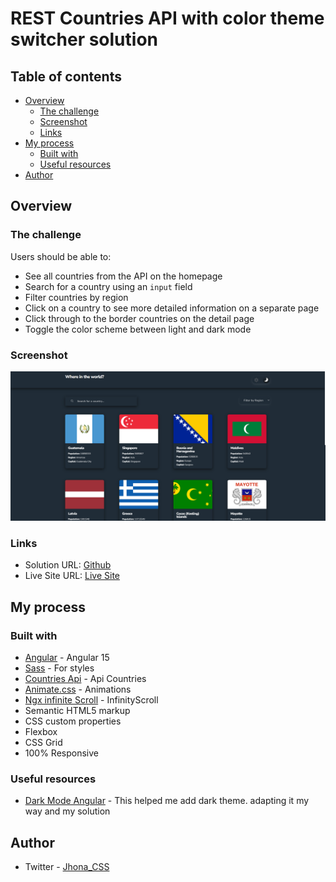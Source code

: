 # REST Countries API with color theme switcher solution

## Table of contents

- [Overview](#overview)
  - [The challenge](#the-challenge)
  - [Screenshot](#screenshot)
  - [Links](#links)
- [My process](#my-process)
  - [Built with](#built-with)
  - [Useful resources](#useful-resources)
- [Author](#author)

## Overview

### The challenge

Users should be able to:

- See all countries from the API on the homepage
- Search for a country using an `input` field
- Filter countries by region
- Click on a country to see more detailed information on a separate page
- Click through to the border countries on the detail page
- Toggle the color scheme between light and dark mode

### Screenshot

![](./src/assets/images/screenshot.png)

### Links

- Solution URL: [Github](https://github.com/jhonacs2/countries-api)
- Live Site URL: [Live Site](https://countries-glhirza6e-jhonacs2.vercel.app/countries/all)

## My process

### Built with

- [Angular](https://angular.io/) - Angular 15
- [Sass](https://sass-lang.com/) - For styles
- [Countries Api](https://restcountries.com/) - Api Countries
- [Animate.css](https://animate.style/) - Animations
- [Ngx infinite Scroll](ngx-infinite-scroll) - InfinityScroll
- Semantic HTML5 markup
- CSS custom properties
- Flexbox
- CSS Grid
- 100% Responsive

### Useful resources

- [Dark Mode Angular](https://github.dev/PahanPerera/angular-light-dark-app) -  This helped me add dark theme. adapting it my way and my solution

## Author

- Twitter - [Jhona_CSS](https://twitter.com/Jhona_CSS)
